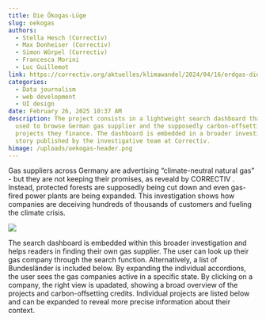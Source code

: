```yaml
---
title: Die Ökogas-Lüge
slug: oekogas
authors:
  - Stella Hesch (Correctiv)
  - Max Donheiser (Correctiv)
  - Simon Wörpel (Correctiv)
  - Francesca Morini
  - Luc Guillemot
link: https://correctiv.org/aktuelles/klimawandel/2024/04/16/erdgas-die-oekogas-luege/
categories:
  - Data journalism
  - web development
  - UI design
date: February 26, 2025 10:37 AM
description: The project consists in a lightweight search dashboard that can be
  used to browse German gas supplier and the supposedly carbon-offsetting
  projects they finance. The dashboard is embedded in a broader investigative
  story published by the investigative team at Correctiv.
himage: /uploads/oekogas-header.png
---
```

Gas suppliers across Germany are advertising “climate-neutral natural gas” - but they are not keeping their promises, as reveald by CORRECTIV . Instead, protected forests are supposedly being cut down and even gas-fired power plants are being expanded. This investigation shows how companies are deceiving hundreds of thousands of customers and fueling the climate crisis.

![](/uploads/oekogas-figure-1.png)

The search dashboard is embedded within this broader investigation and helps readers in finding their own gas supplier. The user can look up their gas company through the search function. Alternatively, a list of Bundesländer is included below. By expanding the individual accordions, the user sees the gas companies active in a specific state. By clicking on a company, the right view is upadated, showing a broad overview of the projects and carbon-offsetting credits. Individual projects are listed below and can be expanded to reveal more precise information about their context.